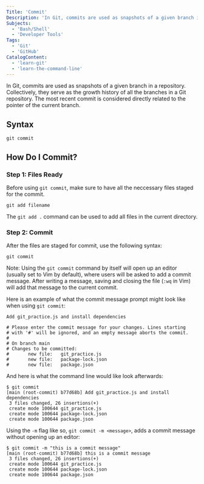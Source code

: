```yaml
---
Title: 'Commit'
Description: 'In Git, commits are used as snapshots of a given branch in a repository. Collectively, they serve as the growth history of all the branches in a Git repository. The most recent commit is considered directly related to the pointer of the current branch. shell git commit  Before using git commit, make sure to have all the neccessary files staged for the commit. shell git add'
Subjects:
  - 'Bash/Shell'
  - 'Developer Tools'
Tags:
  - 'Git'
  - 'GitHub'
CatalogContent:
  - 'learn-git'
  - 'learn-the-command-line'
---
```


In Git, commits are used as snapshots of a given branch in a repository. Collectively, they serve as the growth history of all the branches in a Git repository. The most recent commit is considered directly related to the pointer of the current branch.

## Syntax

```shell
git commit
```

## How Do I Commit?

### Step 1: Files Ready

Before using `git commit`, make sure to have all the neccessary files staged for the commit.

```shell
git add filename
```

The `git add .` command can be used to add all files in the current directory.

### Step 2: Commit

After the files are staged for commit, use the following syntax:

```shell
git commit
```

Note: Using the `git commit` command by itself will open up an editor (usually set to Vim by default), where users will be asked to add a commit message. After writing a message, saving and closing the file (`:wq` in Vim) will add that message to the current commit.

Here is an example of what the commit message prompt might look like when using `git commit`:

```shell
Add git_practice.js and install dependencies

# Please enter the commit message for your changes. Lines starting
# with '#' will be ignored, and an empty message aborts the commit.
#
# On branch main
# Changes to be committed:
#       new file:   git_practice.js
#       new file:   package-lock.json
#       new file:   package.json
```

And here is what the command line would like look afterwards:

```shell
$ git commit
[main (root-commit) b77d68b] Add git_practice.js and install dependencies
 3 files changed, 26 insertions(+)
 create mode 100644 git_practice.js
 create mode 100644 package-lock.json
 create mode 100644 package.json
```

Using the `-m` flag like so, `git commit -m <message>`, adds a commit message without opening up an editor:

```shell
$ git commit -m "this is a commit message"
[main (root-commit) b77d68b] this is a commit message
 3 files changed, 26 insertions(+)
 create mode 100644 git_practice.js
 create mode 100644 package-lock.json
 create mode 100644 package.json
```
